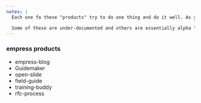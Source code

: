 ```yaml
---
notes: |
  Each one fo these "products" try to do one thing and do it well. As you can imagine the first one is a blog. (list them all)

  Some of these are under-documented and others are essentially alpha "products" but every one of them is being used in production in some way. We can talk through the architecture of an Empress product by taking a look at empress-blog
---
```


### empress products

- empress-blog
- Guidemaker
- open-slide
- field-guide
- training-buddy
- rfc-process
